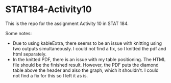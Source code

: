 # STAT184-Activity10
This is the repo for the assignment Activity 10 in STAT 184.

Some notes:
- Due to using kableExtra, there seems to be an issue with knitting using two outputs simultaneously. I could not find a fix, so I knitted the pdf and html separately.
- In the knitted PDF, there is an issue with my table positioning. The HTML file should be the finished result. However, the PDF puts the diamond table above the
  header and also the graph, which it shouldn't. I could not find a fix for this so I left it as is.
